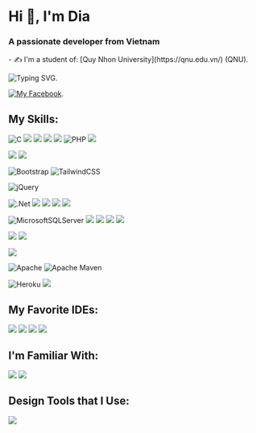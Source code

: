 <h1>Hi 👋, I'm Dia</h1>
<h3 >A passionate developer from Vietnam </h3>
- ✍ I'm a student of: [Quy Nhon University](https://qnu.edu.vn/) (QNU).

![Typing SVG](https://readme-typing-svg.herokuapp.com/?width=600&lines=Mobile+Application+Developer;Fullstack+Web+Developer).

[![My Facebook](https://img.shields.io/badge/Messenger-00B2FF?style=for-the-badge&logo=messenger&logoColor=white)](https://www.facebook.com/dia.nguyen.5209/).

## My Skills:

 ![C](https://img.shields.io/badge/c-%2300599C.svg?style=for-the-badge&logo=c&logoColor=white) <img src = "https://img.shields.io/badge/C%2B%2B-00599C?style=for-the-badge&logo=c%2B%2B&logoColor=white"> <img src = "https://img.shields.io/badge/C%23-823085?style=for-the-badge&logo=Csharp&logoColor=white"> <img src = "https://img.shields.io/badge/Java-ED8B00?style=for-the-badge&logo=java&logoColor=white"> <img src = "https://img.shields.io/badge/JavaScript-323330?style=for-the-badge&logo=javascript&logoColor=F7DF1E"> ![PHP](https://img.shields.io/badge/php-000022?style=for-the-badge&logo=php&logoColor=white) <img src =  "https://img.shields.io/badge/-DART-0066CC?style=for-the-badge&logo=dart">

<img src = "https://img.shields.io/badge/HTML5-E34F26?style=for-the-badge&logo=html5&logoColor=white"> <img src = "https://img.shields.io/badge/CSS3-1572B6?style=for-the-badge&logo=css3&logoColor=white">

![Bootstrap](https://img.shields.io/badge/bootstrap-%23563D7C.svg?style=for-the-badge&logo=bootstrap&logoColor=white) ![TailwindCSS](https://img.shields.io/badge/tailwindcss-%2338B2AC.svg?style=for-the-badge&logo=tailwind-css&logoColor=white) 

![jQuery](https://img.shields.io/badge/jquery-%230769AD.svg?style=for-the-badge&logo=jquery&logoColor=white)

![.Net](https://img.shields.io/badge/.NET-5C2D91?style=for-the-badge&logo=.net&logoColor=white) <img src= "https://img.shields.io/badge/-NODE.JS-005C84?style=for-the-badge&logo=node.js"> <img src = "https://img.shields.io/badge/Spring--Boot-green?style=for-the-badge&logo=spring"> <img src = "https://img.shields.io/badge/React-20232A?style=for-the-badge&logo=react&logoColor=61DAFB"> <img src = "https://img.shields.io/badge/-FLUTTER-0066CC?style=for-the-badge&logo=flutter">

![MicrosoftSQLServer](https://img.shields.io/badge/Microsoft%20SQL%20Sever-CC2927?style=for-the-badge&logo=microsoft%20sql%20server&logoColor=white) <img src = "https://img.shields.io/badge/MySQL-005C84?style=for-the-badge&logo=mysql&logoColor=white"> <img src="https://img.shields.io/badge/-POSTGRESQL-000011?style=for-the-badge&logo=POSTGRESQL"> <img src = "https://img.shields.io/badge/firebase-ffca28?style=for-the-badge&logo=firebase&logoColor=black"> <img src = "https://img.shields.io/badge/-MONGODB-005C84?style=for-the-badge&logo=mongodb">

<img src = "https://img.shields.io/badge/Postman-FF6C37?style=for-the-badge&logo=Postman&logoColor=white"> <img src ="https://img.shields.io/badge/-SWAGGER-99FFCC?style=for-the-badge&logo=swagger&logoColor=00CC00">

<img src = "https://img.shields.io/badge/GIT-E44C30?style=for-the-badge&logo=git&logoColor=white">

![Apache](https://img.shields.io/badge/apache-%23D42029.svg?style=for-the-badge&logo=apache&logoColor=white) ![Apache Maven](https://img.shields.io/badge/Apache%20Maven-C71A36?style=for-the-badge&logo=Apache%20Maven&logoColor=white)

![Heroku](https://img.shields.io/badge/heroku-%23430098.svg?style=for-the-badge&logo=heroku&logoColor=white) <img src="https://img.shields.io/badge/-Railway-9900FF?style=for-the-badge&logo=railway&logoColor=black">

## My Favorite IDEs:
<img src = "https://img.shields.io/badge/IntelliJIDEA-000000.svg?style=for-the-badge&logo=intellij-idea&logoColor=white"> <img src="https://img.shields.io/badge/-VISUAL%20STUDIO-CC33FF?style=for-the-badge&logo=visual%20studio"> <img src = "https://img.shields.io/badge/Visual_Studio_Code-0078D4?style=for-the-badge&logo=visual%20studio%20code&logoColor=white">  <img src = "https://img.shields.io/badge/Android_Studio-3DDC84?style=for-the-badge&logo=android-studio&logoColor=white"> 

## I'm Familiar With:
<img src = "https://img.shields.io/badge/Windows-0078D6?style=for-the-badge&logo=windows&logoColor=white"> <img src = "https://img.shields.io/badge/Android-3DDC84?style=for-the-badge&logo=android&logoColor=white">

## Design Tools that I Use:
<img src = "https://img.shields.io/badge/Figma-F24E1E?style=for-the-badge&logo=figma&logoColor=white">
